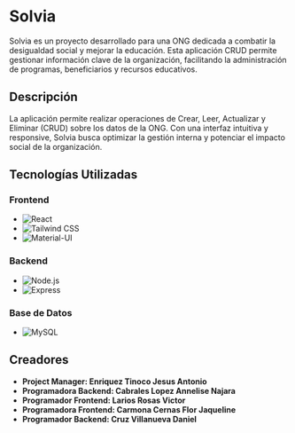 # Solvia

Solvia es un proyecto desarrollado para una ONG dedicada a combatir la desigualdad social y mejorar la educación. Esta aplicación CRUD permite gestionar información clave de la organización, facilitando la administración de programas, beneficiarios y recursos educativos.

## Descripción

La aplicación permite realizar operaciones de Crear, Leer, Actualizar y Eliminar (CRUD) sobre los datos de la ONG. Con una interfaz intuitiva y responsive, Solvia busca optimizar la gestión interna y potenciar el impacto social de la organización.

## Tecnologías Utilizadas

### Frontend

- ![React](https://img.shields.io/badge/-React-61DAFB?logo=react&logoColor=white&style=for-the-badge)
- ![Tailwind CSS](https://img.shields.io/badge/-Tailwind%20CSS-38B2AC?logo=tailwindcss&logoColor=white&style=for-the-badge)
- ![Material-UI](https://img.shields.io/badge/-Material%20UI-007FFF?logo=mui&logoColor=white&style=for-the-badge)

### Backend

- ![Node.js](https://img.shields.io/badge/-Node.js-339933?logo=nodedotjs&logoColor=white&style=for-the-badge)
- ![Express](https://img.shields.io/badge/-Express-000000?logo=express&logoColor=white&style=for-the-badge)

### Base de Datos

- ![MySQL](https://img.shields.io/badge/-MySQL-4479A1?logo=mysql&logoColor=white&style=for-the-badge)

## Creadores

- **Project Manager: Enriquez Tinoco Jesus Antonio**  
- **Programadora Backend: Cabrales Lopez Annelise Najara**  
- **Programador Frontend: Larios Rosas Victor**
- **Programadora Frontend: Carmona Cernas Flor Jaqueline**
- **Programador Backend: Cruz Villanueva Daniel**


